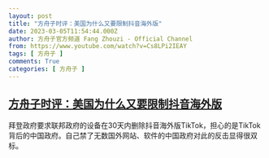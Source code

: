 ```yaml
---
layout: post
title: "方舟子时评：美国为什么又要限制抖音海外版"
date: 2023-03-05T11:54:44.000Z
author: 方舟子官方频道 Fang Zhouzi - Official Channel
from: https://www.youtube.com/watch?v=Cs8LPi2IEAY
tags: [ 方舟子 ]
comments: True
categories: [ 方舟子 ]
---
```

<!--1678017284000-->
[方舟子时评：美国为什么又要限制抖音海外版](https://www.youtube.com/watch?v=Cs8LPi2IEAY)
------

<div>
拜登政府要求联邦政府的设备在30天内删除抖音海外版TikTok，担心的是TikTok背后的中国政府。自己禁了无数国外网站、软件的中国政府对此的反击显得很双标。
</div>
